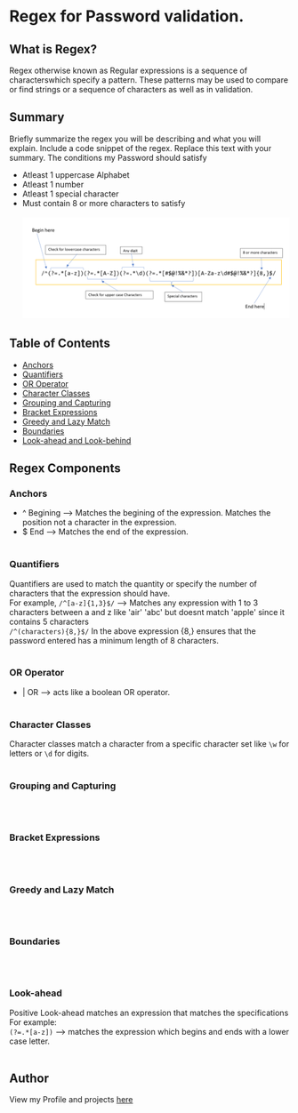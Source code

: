 # Regex for Password validation.

## What is Regex?
Regex otherwise known as Regular expressions is a sequence of characterswhich specify a pattern. These patterns may be used to compare or find strings or a sequence of characters as well as in validation.


## Summary

Briefly summarize the regex you will be describing and what you will explain. Include a code snippet of the regex. Replace this text with your summary.
The conditions my Password should satisfy
*   Atleast 1 uppercase Alphabet
*   Atleast 1 number
*   Atleast 1 special character
*   Must contain 8 or more characters to satisfy 
<br/><br/>
![Regex for password validation](images/ss.png)



## Table of Contents

- [Anchors](#anchors)
- [Quantifiers](#quantifiers)
- [OR Operator](#or-operator)
- [Character Classes](#character-classes)
- [Grouping and Capturing](#grouping-and-capturing)
- [Bracket Expressions](#bracket-expressions)
- [Greedy and Lazy Match](#greedy-and-lazy-match)
- [Boundaries](#boundaries)
- [Look-ahead and Look-behind](#look-ahead-and-look-behind)

## Regex Components<br/>

### Anchors
* ^ Begining --> Matches the begining of the expression. Matches the position not a character in the expression.
* $ End --> Matches the end of the expression.<br/><br/>
### Quantifiers
Quantifiers are used to match the quantity or specify the  number of characters that the expression should have.<br/> For example, 
`/^[a-z]{1,3}$/` -->
Matches any expression with 1 to 3 characters between a and z like 'air' 'abc' but doesnt match 'apple' since it contains 5 characters<br/>
`/^(characters){8,}$/` In the above expression {8,} ensures that the password entered has a minimum length of 8 characters.<br/><br/>
### OR Operator
* | OR --> acts like a boolean OR operator.
<br/><br/>

### Character Classes
Character classes match a character from a specific character set like `\w` for letters or `\d` for digits.
<br/><br/>

### Grouping and Capturing

<br/><br/>

### Bracket Expressions

<br/><br/>

### Greedy and Lazy Match

<br/><br/>

### Boundaries

<br/><br/>

### Look-ahead
Positive Look-ahead matches an expression that matches the specifications
For example: <br/>
`(?=.*[a-z])` --> matches the expression which begins and ends with a lower case letter.
<br/><br/>

## Author
View my Profile and projects
[here](https://github.com/CynthiaMohan)
